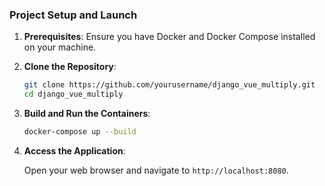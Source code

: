 ### Project Setup and Launch

1. **Prerequisites**: Ensure you have Docker and Docker Compose installed on your machine.

2. **Clone the Repository**:

   ```bash
   git clone https://github.com/yourusername/django_vue_multiply.git
   cd django_vue_multiply
   ```

3. **Build and Run the Containers**:

   ```bash
   docker-compose up --build
   ```

4. **Access the Application**:

   Open your web browser and navigate to `http://localhost:8080`.